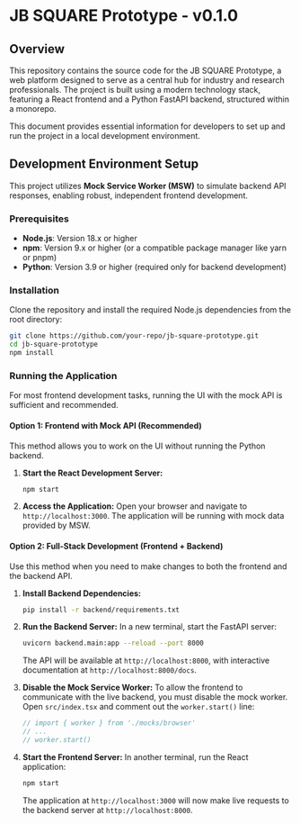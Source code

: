 # JB SQUARE Prototype - v0.1.0

## Overview

This repository contains the source code for the JB SQUARE Prototype, a web platform designed to serve as a central hub for industry and research professionals. The project is built using a modern technology stack, featuring a React frontend and a Python FastAPI backend, structured within a monorepo.

This document provides essential information for developers to set up and run the project in a local development environment.

## Development Environment Setup

This project utilizes **Mock Service Worker (MSW)** to simulate backend API responses, enabling robust, independent frontend development.

### Prerequisites

-   **Node.js**: Version 18.x or higher
-   **npm**: Version 9.x or higher (or a compatible package manager like yarn or pnpm)
-   **Python**: Version 3.9 or higher (required only for backend development)

### Installation

Clone the repository and install the required Node.js dependencies from the root directory:

```bash
git clone https://github.com/your-repo/jb-square-prototype.git
cd jb-square-prototype
npm install
```

### Running the Application

For most frontend development tasks, running the UI with the mock API is sufficient and recommended.

#### Option 1: Frontend with Mock API (Recommended)

This method allows you to work on the UI without running the Python backend.

1.  **Start the React Development Server:**
    ```bash
    npm start
    ```
2.  **Access the Application:**
    Open your browser and navigate to `http://localhost:3000`. The application will be running with mock data provided by MSW.

#### Option 2: Full-Stack Development (Frontend + Backend)

Use this method when you need to make changes to both the frontend and the backend API.

1.  **Install Backend Dependencies:**
    ```bash
    pip install -r backend/requirements.txt
    ```
2.  **Run the Backend Server:**
    In a new terminal, start the FastAPI server:
    ```bash
    uvicorn backend.main:app --reload --port 8000
    ```
    The API will be available at `http://localhost:8000`, with interactive documentation at `http://localhost:8000/docs`.

3.  **Disable the Mock Service Worker:**
    To allow the frontend to communicate with the live backend, you must disable the mock worker. Open `src/index.tsx` and comment out the `worker.start()` line:
    ```typescript
    // import { worker } from './mocks/browser'
    // ...
    // worker.start()
    ```

4.  **Start the Frontend Server:**
    In another terminal, run the React application:
    ```bash
    npm start
    ```
    The application at `http://localhost:3000` will now make live requests to the backend server at `http://localhost:8000`.
